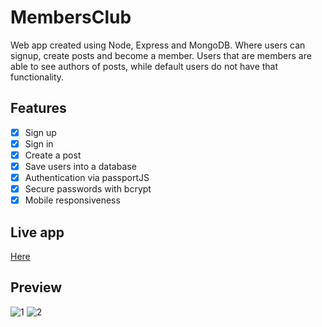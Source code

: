 # MembersClub
Web app created using Node, Express and MongoDB. Where users can signup, create posts and become a member.
Users that are members are able to see authors of posts, while default users do not have that functionality.

## Features

- [x] Sign up
- [x] Sign in
- [x] Create a post
- [x] Save users into a database
- [x] Authentication via passportJS
- [x] Secure passwords with bcrypt
- [x] Mobile responsiveness

## Live app

<a href = "https://safe-peak-53429.herokuapp.com/"/> Here </a>

## Preview

![1](https://user-images.githubusercontent.com/98167497/193286858-af40976f-e661-4989-aaf4-63f4ef990577.png)
![2](https://user-images.githubusercontent.com/98167497/193286865-4cf6afd8-3152-4230-a6be-abe39b06df2c.png)

